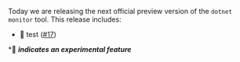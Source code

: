Today we are releasing the next official preview version of the `dotnet monitor` tool. This release includes:

- 🔬 test ([#17](https://github.com/schmittjoseph/dotnet-monitor/pull/17))

\*🔬 **_indicates an experimental feature_**